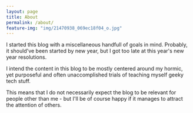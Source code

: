 ```yaml
---
layout: page
title: About
permalink: /about/
feature-img: "img/21470938_069ec18f04_o.jpg"
---
```


I started this blog with a miscellaneous handfull of goals in mind. Probably, it should've been started by new year, but I got too late at this year's new year resolutions.

I intend the content in this blog to be mostly centered around my hormic, yet purposeful and often unaccomplished trials of teaching myself geeky tech stuff.

This means that I do not necessarily expect the blog to be relevant for people other than me - but I'll be of course happy if it manages to attract the attention of others.

